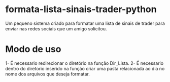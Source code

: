 # formata-lista-sinais-trader-python
Um pequeno sistema criado para formatar uma lista de sinais de trader para enviar nas redes sociais que um amigo solicitou.


<h1> Modo de uso </h1>
1- É necessario redirecionar o diretório na função Dir_Lista.
2- É necessario dentro do diretorio inserido na função criar uma pasta relacionada ao dia no nome dos arquivos que deseja formatar.

